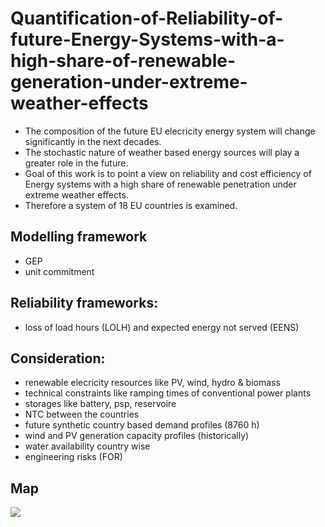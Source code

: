 # Quantification-of-Reliability-of-future-Energy-Systems-with-a-high-share-of-renewable-generation-under-extreme-weather-effects

* The composition of the future EU elecricity energy system will change significantly in the next decades.
* The stochastic nature of weather based energy sources will play a greater role in the future. 
* Goal of this work is to point a view on reliability and cost efficiency of Energy systems with a high share of renewable penetration under extreme weather effects.
* Therefore a system of 18 EU countries is examined.

## Modelling framework
- GEP  
- unit commitment  

## Reliability frameworks:
- loss of load hours (LOLH) and expected energy not served (EENS)

## Consideration: 
- renewable elecricity resources like PV, wind, hydro & biomass
- technical constraints like ramping times of conventional power plants
- storages like battery, psp, reservoire
- NTC between the countries
- future synthetic country based demand profiles (8760 h)
- wind and PV generation capacity profiles (historically)
- water availability country wise
- engineering risks (FOR)


## Map 
![](https://github.com/bernemax/Quant.-Reliability-Energy-Systems/blob/main/NTC%20node%20model/Synthetic%20demand%20EU18/Europe18.png)



